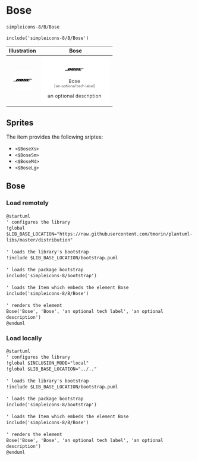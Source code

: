 # Bose


```text
simpleicons-8/B/Bose
```

```text
include('simpleicons-8/B/Bose')
```



| Illustration | Bose |
| :---: | :---: |
| ![illustration for Illustration](../../simpleicons-8/B/Bose.png) | ![illustration for Bose](../../simpleicons-8/B/Bose.Local.png) |



## Sprites
The item provides the following sriptes:

- `<$BoseXs>`
- `<$BoseSm>`
- `<$BoseMd>`
- `<$BoseLg>`





## Bose

### Load remotely
```plantuml
@startuml
' configures the library
!global $LIB_BASE_LOCATION="https://raw.githubusercontent.com/tmorin/plantuml-libs/master/distribution"

' loads the library's bootstrap
!include $LIB_BASE_LOCATION/bootstrap.puml

' loads the package bootstrap
include('simpleicons-8/bootstrap')

' loads the Item which embeds the element Bose
include('simpleicons-8/B/Bose')

' renders the element
Bose('Bose', 'Bose', 'an optional tech label', 'an optional description')
@enduml
```

### Load locally
```plantuml
@startuml
' configures the library
!global $INCLUSION_MODE="local"
!global $LIB_BASE_LOCATION="../.."

' loads the library's bootstrap
!include $LIB_BASE_LOCATION/bootstrap.puml

' loads the package bootstrap
include('simpleicons-8/bootstrap')

' loads the Item which embeds the element Bose
include('simpleicons-8/B/Bose')

' renders the element
Bose('Bose', 'Bose', 'an optional tech label', 'an optional description')
@enduml
```

